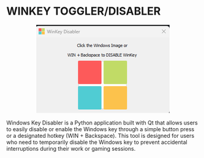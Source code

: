 <H1>WINKEY TOGGLER/DISABLER</H1>

<p align="center">
  <img src="https://github.com/JRoloS/WinKey-Toggle/blob/main/Resources/Screenshot.png" alt="Screenshot" />
</p>

Windows Key Disabler is a Python application built with Qt that allows users to easily disable or enable the Windows key through a simple button press or a designated hotkey (WIN + Backspace). This tool is designed for users who need to temporarily disable the Windows key to prevent accidental interruptions during their work or gaming sessions.

